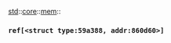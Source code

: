 [std](./../../../std.md)::[core](./../../core.md)::[mem](./../mem.md)::
### `ref[<struct type:59a388, addr:860d60>]`
